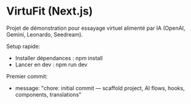 # VirtuFit (Next.js)

Projet de démonstration pour essayage virtuel alimenté par IA (OpenAI, Gemini, Leonardo, Seedream).

Setup rapide:
- Installer dépendances : npm install
- Lancer en dev : npm run dev

Premier commit:
- message: "chore: initial commit — scaffold project, AI flows, hooks, components, translations"
